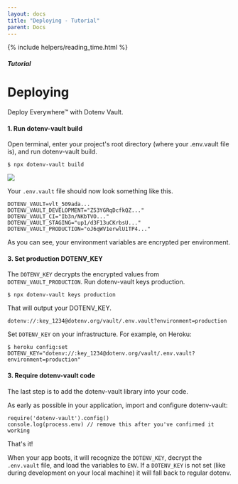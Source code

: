```yaml
---
layout: docs
title: "Deploying - Tutorial"
parent: Docs
---
```


{% include helpers/reading_time.html %}

##### Tutorial

# Deploying

Deploy Everywhere™ with Dotenv Vault.

#### 1. Run dotenv-vault build

Open terminal, enter your project's root directory (where your .env.vault file is), and run dotenv-vault build.

```
$ npx dotenv-vault build
```

[![](https://res.cloudinary.com/dotenv-org/image/upload/v1665603984/npx-build_qqcbcb.gif)](https://res.cloudinary.com/dotenv-org/image/upload/v1665603984/npx-build_qqcbcb.gif)

Your `.env.vault` file should now look something like this.

```
DOTENV_VAULT=vlt_509ada...
DOTENV_VAULT_DEVELOPMENT="Z53YGRqDcfkQZ..."
DOTENV_VAULT_CI="Ib3n/NKbTVO..."
DOTENV_VAULT_STAGING="up1/d3F13uCKrbsU..."
DOTENV_VAULT_PRODUCTION="oJ6qWV1erwlU1TP4..."
```

As you can see, your environment variables are encrypted per environment.

#### 3. Set production DOTENV_KEY

The `DOTENV_KEY` decrypts the encrypted values from `DOTENV_VAULT_PRODUCTION`. Run dotenv-vault keys production.

```
$ npx dotenv-vault keys production
```

That will output your DOTENV_KEY.

```
dotenv://:key_1234@dotenv.org/vault/.env.vault?environment=production
```

Set `DOTENV_KEY` on your infrastructure. For example, on Heroku:

```
$ heroku config:set DOTENV_KEY="dotenv://:key_1234@dotenv.org/vault/.env.vault?environment=production"
```

#### 3. Require dotenv-vault code

The last step is to add the dotenv-vault library into your code.

As early as possible in your application, import and configure dotenv-vault:

```
require('dotenv-vault').config()
console.log(process.env) // remove this after you've confirmed it working
```

That's it!

When your app boots, it will recognize the `DOTENV_KEY`, decrypt the `.env.vault` file, and load the variables to `ENV`. If a `DOTENV_KEY` is not set (like during development on your local machine) it will fall back to regular dotenv.

